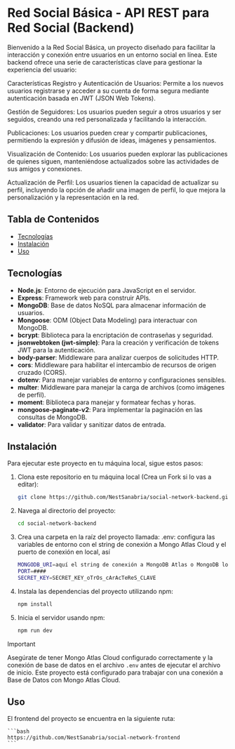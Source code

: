 # Red Social Básica - API REST para Red Social (Backend)

Bienvenido a la Red Social Básica, un proyecto diseñado para facilitar la interacción y conexión entre usuarios en un entorno social en línea. Este backend ofrece una serie de características clave para gestionar la experiencia del usuario:

Características
Registro y Autenticación de Usuarios: Permite a los nuevos usuarios registrarse y acceder a su cuenta de forma segura mediante autenticación basada en JWT (JSON Web Tokens).

Gestión de Seguidores: Los usuarios pueden seguir a otros usuarios y ser seguidos, creando una red personalizada y facilitando la interacción.

Publicaciones: Los usuarios pueden crear y compartir publicaciones, permitiendo la expresión y difusión de ideas, imágenes y pensamientos.

Visualización de Contenido: Los usuarios pueden explorar las publicaciones de quienes siguen, manteniéndose actualizados sobre las actividades de sus amigos y conexiones.

Actualización de Perfil: Los usuarios tienen la capacidad de actualizar su perfil, incluyendo la opción de añadir una imagen de perfil, lo que mejora la personalización y la representación en la red.

## Tabla de Contenidos

- [Tecnologías](#tecnologías)
- [Instalación](#instalación)
- [Uso](#uso)

## Tecnologías

- **Node.js**: Entorno de ejecución para JavaScript en el servidor.
- **Express**: Framework web para construir APIs.
- **MongoDB**: Base de datos NoSQL para almacenar información de usuarios.
- **Mongoose**: ODM (Object Data Modeling) para interactuar con MongoDB.
- **bcrypt**: Biblioteca para la encriptación de contraseñas y seguridad.
- **jsonwebtoken (jwt-simple)**: Para la creación y verificación de tokens JWT para la autenticación.
- **body-parser**: Middleware para analizar cuerpos de solicitudes HTTP.
- **cors**: Middleware para habilitar el intercambio de recursos de origen cruzado (CORS).
- **dotenv**: Para manejar variables de entorno y configuraciones sensibles.
- **multer**: Middleware para manejar la carga de archivos (como imágenes de perfil).
- **moment**: Biblioteca para manejar y formatear fechas y horas.
- **mongoose-paginate-v2**: Para implementar la paginación en las consultas de MongoDB.
- **validator**: Para validar y sanitizar datos de entrada.

## Instalación

Para ejecutar este proyecto en tu máquina local, sigue estos pasos:

1. Clona este repositorio en tu máquina local (Crea un Fork si lo vas a editar):

    ```bash
    git clone https://github.com/NestSanabria/social-network-backend.git
    ```

2. Navega al directorio del proyecto:

    ```bash
    cd social-network-backend
    ```

3. Crea una carpeta en la raíz del proyecto llamada: .env: configura las variables de entorno con el string de conexión a Mongo Atlas Cloud y el puerto de conexión en local, así

    ```bash
    MONGODB_URI=aquí el string de conexión a MongoDB Atlas o MongoDB local sin comillas
    PORT=####
    SECRET_KEY=SECRET_KEY_oTrOs_cArAcTeReS_CLAVE
    ```
4. Instala las dependencias del proyecto utilizando npm:

    ```bash
    npm install
    ```

5. Inicia el servidor usando npm:

    ```bash
    npm run dev
    ```

> [!IMPORTANT]
> Asegúrate de tener Mongo Atlas Cloud configurado correctamente y la conexión de base de datos en el archivo `.env` antes de ejecutar el archivo de inicio. Este proyecto está configurado para trabajar con una conexión a Base de Datos con Mongo Atlas Cloud.


## Uso

El frontend del proyecto se encuentra en la siguiente ruta:

    ```bash
    https://github.com/NestSanabria/social-network-frontend
    ```

